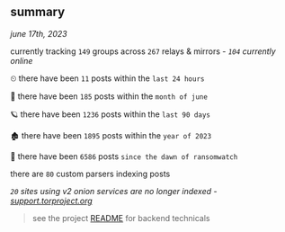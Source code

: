 
## summary
_june 17th, 2023_

currently tracking `149` groups across `267` relays & mirrors - _`104` currently online_

⏲ there have been `11` posts within the `last 24 hours`

🦈 there have been `185` posts within the `month of june`

🪐 there have been `1236` posts within the `last 90 days`

🏚 there have been `1895` posts within the `year of 2023`

🦕 there have been `6586` posts `since the dawn of ransomwatch`

there are `80` custom parsers indexing posts

_`20` sites using v2 onion services are no longer indexed - [support.torproject.org](https://support.torproject.org/onionservices/v2-deprecation/)_

> see the project [README](https://github.com/joshhighet/ransomwatch#ransomwatch--) for backend technicals

